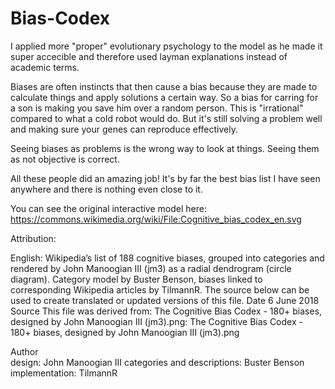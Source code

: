 # Bias-Codex

I applied more "proper" evolutionary psychology to the model as he made it super accecible
and therefore used layman explanations instead of academic terms.

Biases are often instincts that then cause a bias because they are made to calculate things
and apply solutions a certain way. So a bias for carring for a son is making you save him over a random person. 
This is "irrational" compared to what a cold robot would do. But it's still solving a problem well and making
sure your genes can reproduce effectively.

Seeing biases as problems is the wrong way to look at things. Seeing them as not objective is correct.




All these people did an amazing job! It's by far the best bias list I have seen anywhere and there is nothing even close to it.

You can see the original interactive model here: https://commons.wikimedia.org/wiki/File:Cognitive_bias_codex_en.svg




Attribution:

English: Wikipedia’s list of 188 cognitive biases, grouped into categories and rendered by John Manoogian III (jm3) as a radial dendrogram (circle diagram). Category model by Buster Benson, biases linked to corresponding Wikipedia articles by TilmannR. The source below can be used to create translated or updated versions of this file.
Date	6 June 2018
Source	This file was derived from: The Cognitive Bias Codex - 180+ biases, designed by John Manoogian III (jm3).png: The Cognitive Bias Codex - 180+ biases, designed by John Manoogian III (jm3).png

Author	
design: John Manoogian III
categories and descriptions: Buster Benson
implementation: TilmannR
